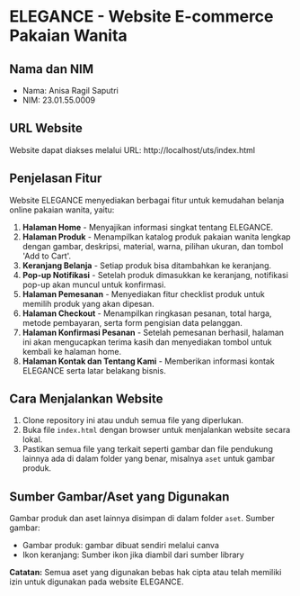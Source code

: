 # ELEGANCE - Website E-commerce Pakaian Wanita

## Nama dan NIM
- Nama: Anisa Ragil Saputri
- NIM: 23.01.55.0009

## URL Website
Website dapat diakses melalui URL: http://localhost/uts/index.html

## Penjelasan Fitur
Website ELEGANCE menyediakan berbagai fitur untuk kemudahan belanja online pakaian wanita, yaitu:
1. **Halaman Home** - Menyajikan informasi singkat tentang ELEGANCE.
2. **Halaman Produk** - Menampilkan katalog produk pakaian wanita lengkap dengan gambar, deskripsi, material, warna, pilihan ukuran, dan tombol 'Add to Cart'.
3. **Keranjang Belanja** - Setiap produk bisa ditambahkan ke keranjang.
4. **Pop-up Notifikasi** - Setelah produk dimasukkan ke keranjang, notifikasi pop-up akan muncul untuk konfirmasi.
5. **Halaman Pemesanan** - Menyediakan fitur checklist produk untuk memilih produk yang akan dipesan.
6. **Halaman Checkout** - Menampilkan ringkasan pesanan, total harga, metode pembayaran, serta form pengisian data pelanggan.
7. **Halaman Konfirmasi Pesanan** - Setelah pemesanan berhasil, halaman ini akan mengucapkan terima kasih dan menyediakan tombol untuk kembali ke halaman home.
8. **Halaman Kontak dan Tentang Kami** - Memberikan informasi kontak ELEGANCE serta latar belakang bisnis.

## Cara Menjalankan Website
1. Clone repository ini atau unduh semua file yang diperlukan.
2. Buka file `index.html` dengan browser untuk menjalankan website secara lokal.
3. Pastikan semua file yang terkait seperti gambar dan file pendukung lainnya ada di dalam folder yang benar, misalnya `aset` untuk gambar produk.

## Sumber Gambar/Aset yang Digunakan
Gambar produk dan aset lainnya disimpan di dalam folder `aset`. Sumber gambar:
- Gambar produk: gambar dibuat sendiri melalui canva
- Ikon keranjang: Sumber ikon jika diambil dari sumber library

**Catatan:** Semua aset yang digunakan bebas hak cipta atau telah memiliki izin untuk digunakan pada website ELEGANCE.

